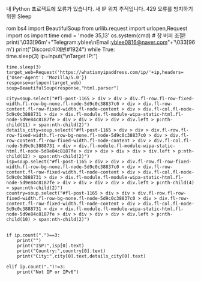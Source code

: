 내 Python 프로젝트에 오류가 있습니다. 새 IP 위치 추적입니다.
429 오류를 방지하기위한 Sleep 

rom bs4 import BeautifulSoup
from urllib.request import urlopen,Request
import os
import time
cmd = 'mode 35,13'
os.system(cmd) # 창 버퍼 조절!
print('\033[96m'+"Telegram:yblee\nEmail:yblee0816@naver.com"+'\033[96m')
print("Discord:이예빈#1924")
while True:   
    time.sleep(3)
    ip=input("\nTarget IP:")
    
    time.sleep(3)
    target_web=Request('https://whatismyipaddress.com/ip/'+ip,headers={'User-Agent': 'Mozilla/5.0'})
    response=urlopen(target_web)
    soup=BeautifulSoup(response,"html.parser")

    city=soup.select("#fl-post-1165 > div > div > div.fl-row.fl-row-fixed-width.fl-row-bg-none.fl-node-5d9c0c38837c0 > div > div.fl-row-content.fl-row-fixed-width.fl-node-content > div > div.fl-col.fl-node-5d9c0c3888731 > div > div.fl-module.fl-module-wipa-static-html.fl-node-5d9e84c8187fe > div > div > div > div > div.left > p:nth-child(11) > span:nth-child(2)")
    details_city=soup.select("#fl-post-1165 > div > div > div.fl-row.fl-row-fixed-width.fl-row-bg-none.fl-node-5d9c0c38837c0 > div > div.fl-row-content.fl-row-fixed-width.fl-node-content > div > div.fl-col.fl-node-5d9c0c3888731 > div > div.fl-module.fl-module-wipa-static-html.fl-node-5d9e84c8187fe > div > div > div > div > div.left > p:nth-child(12) > span:nth-child(2)")
    isp=soup.select("#fl-post-1165 > div > div > div.fl-row.fl-row-fixed-width.fl-row-bg-none.fl-node-5d9c0c38837c0 > div > div.fl-row-content.fl-row-fixed-width.fl-node-content > div > div.fl-col.fl-node-5d9c0c3888731 > div > div.fl-module.fl-module-wipa-static-html.fl-node-5d9e84c8187fe > div > div > div > div > div.left > p:nth-child(4) > span:nth-child(2)")
    country=soup.select("#fl-post-1165 > div > div > div.fl-row.fl-row-fixed-width.fl-row-bg-none.fl-node-5d9c0c38837c0 > div > div.fl-row-content.fl-row-fixed-width.fl-node-content > div > div.fl-col.fl-node-5d9c0c3888731 > div > div.fl-module.fl-module-wipa-static-html.fl-node-5d9e84c8187fe > div > div > div > div > div.left > p:nth-child(10) > span:nth-child(2)")
   

    if ip.count(".")==3:
        print("")
        print("ISP:",isp[0].text)
        print("Country:",country[0].text)
        print("City:",city[0].text,details_city[0].text)

    elif ip.count(".")!=3:
        print("Not IP or IPv6")
